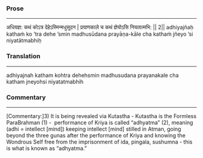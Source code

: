 ### Prose 
 --- 
अधियज्ञ: कथं कोऽत्र देहेऽस्मिन्मधुसूदन |
प्रयाणकाले च कथं ज्ञेयोऽसि नियतात्मभि: || 2||
adhiyajñaḥ kathaṁ ko ’tra dehe ’smin madhusūdana
prayāṇa-kāle cha kathaṁ jñeyo ’si niyatātmabhiḥ

### Translation 
 --- 
adhiyajnah katham kohtra dehehsmin madhusudana prayanakale cha katham jneyohsi niyatatmabhih

### Commentary 
 --- 
[Commentary:]3) It is being revealed via Kutastha - Kutastha is the Formless ParaBrahman (1) -  performance of Kriya is called “adhyatma” (2), meaning (adhi = intellect [mind]) keeping intellect [mind] stilled in Atman, going beyond the three gunas after the performance of Kriya and knowing the Wondrous Self free from the imprisonment of ida, pingala, sushumna - this is what is known as “adhyatma.”